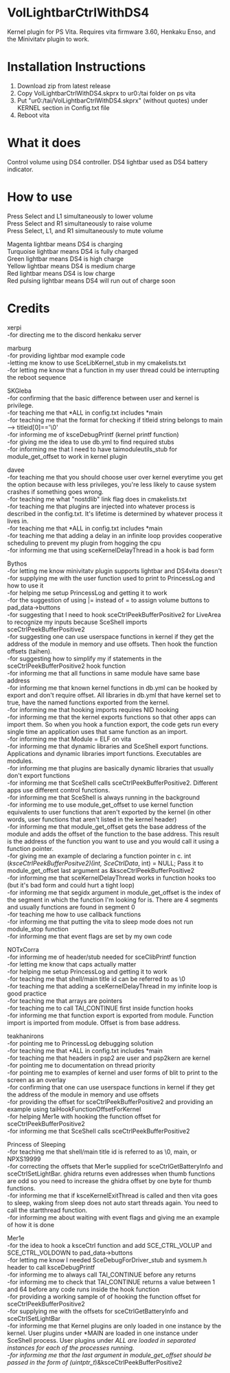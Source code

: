# VolLightbarCtrlWithDS4
Kernel plugin for PS Vita.  Requires vita firmware 3.60, Henkaku Enso, and the Minivitatv plugin to work.

# Installation Instructions
1) Download zip from latest release
2) Copy VolLightbarCtrlWithDS4.skprx to ur0:/tai folder on ps vita
3) Put "ur0:/tai/VolLightbarCtrlWithDS4.skprx" (without quotes) under KERNEL section in Config.txt file
4) Reboot vita

# What it does
Control volume using DS4 controller.  DS4 lightbar used as DS4 battery indicator.

# How to use
Press Select and L1 simultaneously to lower volume  
Press Select and R1 simultaneously to raise volume  
Press Select, L1, and R1 simultaneously to mute volume  

Magenta lightbar means DS4 is charging  
Turquoise lightbar means DS4 is fully charged  
Green lightbar means DS4 is high charge  
Yellow lightbar means DS4 is medium charge  
Red lightbar means DS4 is low charge  
Red pulsing lightbar means DS4 will run out of charge soon  

# Credits
xerpi  
-for directing me to the discord henkaku server

marburg  
-for providing lightbar mod example code  
-letting me know to use SceLibKernel_stub in my cmakelists.txt  
-for letting me know that a function in my user thread could be interrupting the reboot sequence  

SKGleba  
-for confirming that the basic difference between user and kernel is privilege.  
-for teaching me that *ALL in config.txt includes *main  
-for teaching me that the format for checking if titleid string belongs to main --> titleid[0]=='\0'  
-for informing me of ksceDebugPrintf (kernel printf function)  
-for giving me the idea to use db.yml to find required stubs  
-for informing me that I need to have taimoduleutils_stub for module_get_offset to work in kernel plugin  

davee  
-for teaching me that you should choose user over kernel everytime you get the option because with less privileges, you're less likely to cause system crashes if something goes wrong.  
-for teaching me what "nostdlib" link flag does in cmakelists.txt  
-for teaching me that plugins are injected into whatever process is described in the config.txt.  It's lifetime is determined by whatever process it lives in.  
-for teaching me that *ALL in config.txt includes *main  
-for teaching me that adding a delay in an infinite loop provides cooperative scheduling to prevent my plugin from hogging the cpu  
-for informing me that using sceKernelDelayThread in a hook is bad form  

Bythos  
-for letting me know minivitatv plugin supports lightbar and DS4vita doesn't  
-for supplying me with the user function used to print to PrincessLog and how to use it  
-for helping me setup PrincessLog and getting it to work  
-for the suggestion of using |= instead of = to assign volume buttons to pad_data->buttons  
-for suggesting that I need to hook sceCtrlPeekBufferPositive2 for LiveArea to recognize my inputs because SceShell imports sceCtrlPeekBufferPositive2  
-for suggesting one can use userspace functions in kernel if they get the address of the module in memory and use offsets.  Then hook the function offsets (taihen).  
-for suggesting how to simplify my if statements in the sceCtrlPeekBufferPositive2 hook function  
-for informing me that all functions in same module have same base address  
-for informing me that known kernel functions in db.yml can be hooked by export and don't require offset.  All libraries in db.yml that have kernel set to true, have the named functions exported from the kernel.  
-for informing me that hooking imports requires NID hooking  
-for informing me that the kernel exports functions so that other apps can import them.  So when you hook a function export, the code gets run every single time an application uses that same function as an import.  
-for informing me that Module = ELF on vita  
-for informing me that dynamic libraries and SceShell export functions.  Applications and dynamic libraries import functions.  Executables are modules.  
-for informing me that plugins are basically dynamic libraries that usually don't export functions  
-for informing me that SceShell calls sceCtrlPeekBufferPositive2.  Different apps use different control functions.  
-for informing me that SceShell is always running in the background  
-for informing me to use module_get_offset to use kernel function equivalents to user functions that aren't exported by the kernel (in other words, user functions that aren't listed in the kernel header)  
-for informing me that module_get_offset gets the base address of the module and adds the offset of the function to the base address.  This result is the address of the function you want to use and you would call it using a function pointer.  
-for giving me an example of declaring a function pointer in c. int (*ksceCtrlPeekBufferPositve2)(int, SceCtrlData*, int) = NULL; Pass it to module_get_offset last argument as &ksceCtrlPeekBufferPositive2  
-for informing me that sceKernelDelayThread works in function hooks too (but it's bad form and could hurt a tight loop)  
-for informing me that segidx argument in module_get_offset is the index of the segment in which the function I'm looking for is.  There are 4 segments and usually functions are found in segment 0  
-for teaching me how to use callback functions  
-for informing me that putting the vita to sleep mode does not run module_stop function  
-for informing me that event flags are set by my own code  

NOTxCorra  
-for informing me of header/stub needed for sceClibPrintf function  
-for letting me know that caps actually matter  
-for helping me setup PrincessLog and getting it to work  
-for teaching me that shell/main title id can be referred to as \0  
-for teaching me that adding a sceKernelDelayThread in my infinite loop is good practice  
-for teaching me that arrays are pointers  
-for teaching me to call TAI_CONTINUE first inside function hooks  
-for informing me that function export is exported from module.  Function import is imported from module.  Offset is from base address.  

teakhanirons  
-for pointing me to PrincessLog debugging solution  
-for teaching me that *ALL in config.txt includes *main  
-for teaching me that headers in psp2 are user and psp2kern are kernel  
-for pointing me to documentation on thread priority  
-for pointing me to examples of kernel and user forms of blit to print to the screen as an overlay  
-for confirming that one can use userspace functions in kernel if they get the address of the module in memory and use offsets  
-for providing the offset for sceCtrlPeekBufferPositive2 and providing an example using taiHookFunctionOffsetForKernel  
-for helping Mer1e with hooking the function offset for sceCtrlPeekBufferPositive2  
-for informing me that SceShell calls sceCtrlPeekBufferPositive2  

Princess of Sleeping  
-for teaching me that shell/main title id is referred to as \0, main, or NPXS19999  
-for correcting the offsets that Mer1e supplied for sceCtrlGetBatteryInfo and sceCtrlSetLightBar.  ghidra returns even addresses when thumb functions are odd so you need to increase the ghidra offset by one byte for thumb functions.  
-for informing me that if ksceKernelExitThread is called and then vita goes to sleep, waking from sleep does not auto start threads again.  You need to call the startthread function.  
-for informing me about waiting with event flags and giving me an example of how it is done  

Mer1e  
-for the idea to hook a ksceCtrl function and add SCE_CTRL_VOLUP and SCE_CTRL_VOLDOWN to pad_data->buttons  
-for letting me know I needed SceDebugForDriver_stub and sysmem.h header to call ksceDebugPrintf  
-for informing me to always call TAI_CONTINUE before any returns  
-for informing me to check that TAI_CONTINUE returns a value between 1 and 64 before any code runs inside the hook function  
-for providing a working sample of of hooking the function offset for sceCtrlPeekBufferPositive2  
-for supplying me with the offsets for sceCtrlGetBatteryInfo and sceCtrlSetLightBar  
-for informing me that Kernel plugins are only loaded in one instance by the kernel.  User plugins under *MAIN are loaded in one instance under SceShell process.  User plugins under *ALL are loaded in separated instances for each of the processes running.  
-for informing me that the last argument in module_get_offset should be passed in the form of (uintptr_t*)&ksceCtrlPeekBufferPositive2  
